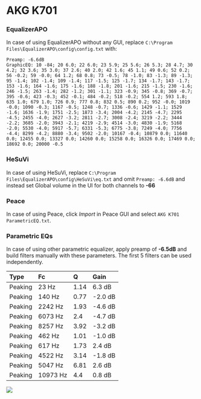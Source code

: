 # AKG K701

### EqualizerAPO
In case of using EqualizerAPO without any GUI, replace `C:\Program Files\EqualizerAPO\config\config.txt`
with:
```
Preamp: -6.6dB
GraphicEQ: 10 -84; 20 6.0; 22 6.0; 23 5.9; 25 5.6; 26 5.3; 28 4.7; 30 4.2; 32 3.6; 35 3.0; 37 2.6; 40 2.0; 42 1.6; 45 1.1; 49 0.6; 52 0.2; 56 -0.2; 59 -0.0; 64 1.2; 68 0.8; 73 -0.5; 78 -1.0; 83 -1.3; 89 -1.3; 95 -1.4; 102 -1.4; 109 -1.4; 117 -1.5; 125 -1.7; 134 -1.7; 143 -1.7; 153 -1.6; 164 -1.6; 175 -1.6; 188 -1.8; 201 -1.6; 215 -1.5; 230 -1.6; 246 -1.5; 263 -1.4; 282 -1.2; 301 -1.1; 323 -0.9; 345 -0.8; 369 -0.7; 395 -0.6; 423 -0.3; 452 -0.1; 484 -0.2; 518 -0.2; 554 1.2; 593 1.8; 635 1.0; 679 1.0; 726 0.9; 777 0.8; 832 0.5; 890 0.2; 952 -0.0; 1019 -0.0; 1090 -0.3; 1167 -0.5; 1248 -0.7; 1336 -0.6; 1429 -1.1; 1529 -1.6; 1636 -1.9; 1751 -2.5; 1873 -3.4; 2004 -4.2; 2145 -4.7; 2295 -4.5; 2455 -4.0; 2627 -3.2; 2811 -2.7; 3008 -2.4; 3219 -2.2; 3444 -2.2; 3685 -2.0; 3943 -2.1; 4219 -2.9; 4514 -3.0; 4830 -1.9; 5168 -2.0; 5530 -4.0; 5917 -5.7; 6331 -5.3; 6775 -3.8; 7249 -4.0; 7756 -4.4; 8299 -4.2; 8880 -3.4; 9502 -2.0; 10167 -0.4; 10879 0.0; 11640 0.0; 12455 0.0; 13327 0.0; 14260 0.0; 15258 0.0; 16326 0.0; 17469 0.0; 18692 0.0; 20000 -0.5
```

### HeSuVi
In case of using HeSuVi, replace `C:\Program Files\EqualizerAPO\config\HeSuVi\eq.txt` and omit `Preamp:
-6.6dB` and instead set Global volume in the UI for both channels to **-66**

### Peace
In case of using Peace, click *Import* in Peace GUI and select `AKG K701 ParametricEQ.txt`.

### Parametric EQs
In case of using other parametric equalizer, apply preamp of **-6.5dB** and build filters manually with
these parameters. The first 5 filters can be used independently.

| Type    | Fc       |    Q | Gain    |
|:--------|:---------|:-----|:--------|
| Peaking | 23 Hz    | 1.14 | 6.3 dB  |
| Peaking | 140 Hz   | 0.77 | -2.0 dB |
| Peaking | 2242 Hz  | 1.93 | -4.6 dB |
| Peaking | 6073 Hz  | 2.4  | -4.7 dB |
| Peaking | 8257 Hz  | 3.92 | -3.2 dB |
| Peaking | 462 Hz   | 1.01 | -1.0 dB |
| Peaking | 617 Hz   | 1.73 | 2.4 dB  |
| Peaking | 4522 Hz  | 3.14 | -1.8 dB |
| Peaking | 5047 Hz  | 6.81 | 2.6 dB  |
| Peaking | 10973 Hz | 4.4  | 0.8 dB  |

![](https://raw.githubusercontent.com/jaakkopasanen/AutoEq/master/results/headphonecom/sbaf-serious/AKG%20K701/AKG%20K701.png)